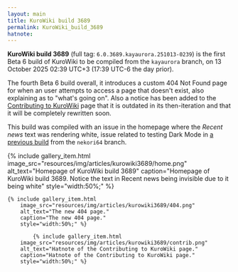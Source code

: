 ```yaml
---
layout: main
title: KuroWiki build 3689
permalink: KuroWiki_build_3689
hatnote:
---
```


**KuroWiki build 3689** (full tag: `6.0.3689.kayaurora.251013-0239`) is the first Beta 6 build of KuroWiki to be compiled from the `kayaurora` branch, on 13 October 2025 02:39 UTC+3 (17:39 UTC-6 the day prior).

The fourth Beta 6 build overall, it introduces a custom 404 Not Found page for when an user attempts to access a page that doesn't exist, also explaining as to "what's going on". Also a notice has been added to the [Contributing to KuroWiki](Contributing_to_KuroWiki) page that it is outdated in its then-iteration and that it will be completely rewritten soon.

This build was compiled with an issue in the homepage where the *Recent news* text was rendering white, issue related to testing Dark Mode in [a previous build](KuroWiki_build_3686) from the `nekori64` branch.

<div class="container">
<div class="wiki-gallery">
    {% include gallery_item.html 
        image_src="resources/img/articles/kurowiki3689/home.png" 
        alt_text="Homepage of KuroWiki build 3689" 
        caption="Homepage of KuroWiki build 3689. Notice the text in Recent news being invisible due to it being white"
        style="width:50%;" %}

    {% include gallery_item.html 
        image_src="resources/img/articles/kurowiki3689/404.png" 
        alt_text="The new 404 page." 
        caption="The new 404 page."
        style="width:50%;" %}

            {% include gallery_item.html 
        image_src="resources/img/articles/kurowiki3689/contrib.png" 
        alt_text="Hatnote of the Contributing to KuroWiki page." 
        caption="Hatnote of the Contributing to KuroWiki page."
        style="width:50%;" %}
</div>